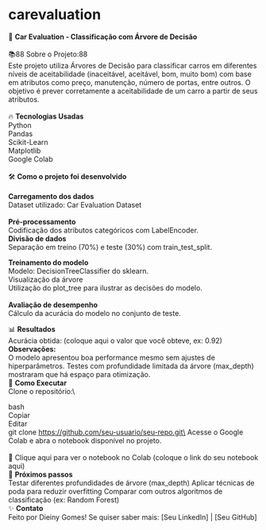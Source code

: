 # carevaluation  
🚗 **Car Evaluation - Classificação com Árvore de Decisão**\
\
📚88 Sobre o Projeto:88\
Este projeto utiliza Árvores de Decisão para classificar carros em diferentes níveis de aceitabilidade (inaceitável, aceitável, bom, muito bom) com base em atributos como preço, manutenção, número de portas, entre outros.
O objetivo é prever corretamente a aceitabilidade de um carro a partir de seus atributos.\
\
🔥 **Tecnologias Usadas**\
Python\
Pandas\
Scikit-Learn\
Matplotlib\
Google Colab\
\
🛠️ **Como o projeto foi desenvolvido**\
\
**Carregamento dos dados**\
Dataset utilizado: Car Evaluation Dataset\
\
**Pré-processamento**\
Codificação dos atributos categóricos com LabelEncoder.
\
**Divisão de dados**\
Separação em treino (70%) e teste (30%) com train_test_split.

**Treinamento do modelo**\
Modelo: DecisionTreeClassifier do sklearn.\
Visualização da árvore\
Utilização do plot_tree para ilustrar as decisões do modelo.\
\
**Avaliação de desempenho**\
Cálculo da acurácia do modelo no conjunto de teste.

📊 **Resultados**\
Acurácia obtida: (coloque aqui o valor que você obteve, ex: 0.92)
\
**Observações:**\
O modelo apresentou boa performance mesmo sem ajustes de hiperparâmetros.
Testes com profundidade limitada da árvore (max_depth) mostraram que há espaço para otimização.
\
🚀 **Como Executar**\
Clone o repositório:\

bash\
Copiar\
Editar\
git clone https://github.com/seu-usuario/seu-repo.git\
Acesse o Google Colab e abra o notebook disponível no projeto.\
\
🔗 Clique aqui para ver o notebook no Colab (coloque o link do seu notebook aqui)
\
🧠 **Próximos passos**\
Testar diferentes profundidades de árvore (max_depth)
Aplicar técnicas de poda para reduzir overfitting
Comparar com outros algoritmos de classificação (ex: Random Forest)
\
✨ **Contato**\
Feito por Dieiny Gomes!
Se quiser saber mais: [Seu LinkedIn] | [Seu GitHub]


